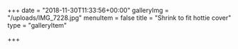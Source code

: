 +++
date = "2018-11-30T11:33:56+00:00"
galleryImg = "/uploads/IMG_7228.jpg"
menuItem = false
title = "Shrink to fit hottie cover"
type = "galleryItem"

+++
